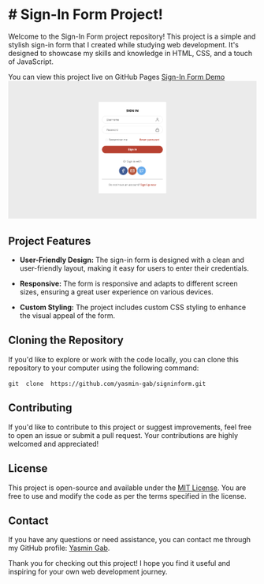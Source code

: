 # # Sign-In Form Project!

Welcome to the Sign-In Form project repository! This project is a simple and stylish sign-in form that I created while studying web development. It's designed to showcase my skills and knowledge in HTML, CSS, and a touch of JavaScript.

You can view this project live on GitHub Pages [Sign-In Form Demo](https://yasmin-gab.github.io/signinform/)
![Project image](https://github.com/yasmin-gab/signinform/blob/main/assets/project-preview.png?raw=true)

## Project Features

-   **User-Friendly Design:** The sign-in form is designed with a clean and user-friendly layout, making it easy for users to enter their credentials.
    
-   **Responsive:** The form is responsive and adapts to different screen sizes, ensuring a great user experience on various devices.
    
-   **Custom Styling:** The project includes custom CSS styling to enhance the visual appeal of the form.
    
## Cloning the Repository

If you'd like to explore or work with the code locally, you can clone this repository to your computer using the following command:

`git  clone  https://github.com/yasmin-gab/signinform.git`

## Contributing

If you'd like to contribute to this project or suggest improvements, feel free to open an issue or submit a pull request. Your contributions are highly welcomed and appreciated!

## License

This project is open-source and available under the [MIT License](https://chat.openai.com/LICENSE). You are free to use and modify the code as per the terms specified in the license.

## Contact

If you have any questions or need assistance, you can contact me through my GitHub profile: [Yasmin Gab](https://github.com/yasmin-gab).

Thank you for checking out this project! I hope you find it useful and inspiring for your own web development journey.

